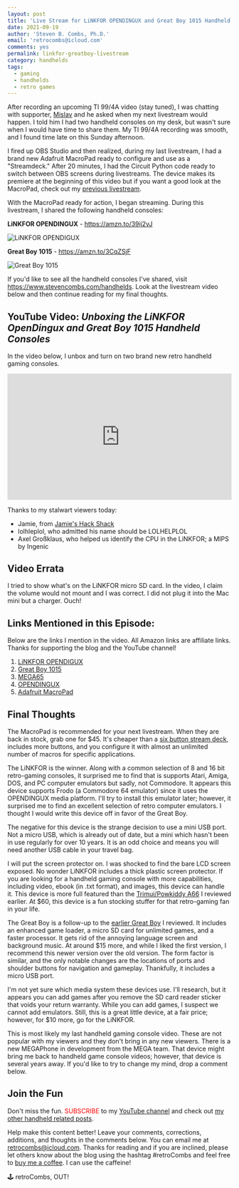 ```yaml
---
layout: post
title: 'Live Stream for LiNKFOR OPENDINGUX and Great Boy 1015 Handheld Gaming Consoles'
date: 2021-09-19
author: 'Steven B. Combs, Ph.D.'
email: 'retrocombs@icloud.com'
comments: yes
permalink: linkfor-greatboy-livestream
category: handhelds
tags:
  - gaming
  - handhelds
  - retro games
---
```


After recording an upcoming TI 99/4A video (stay tuned), I was chatting with supporter, [Mislav](https://twitter.com/KrlezaMislav) and he asked when my next livestream would happen. I told him I had two handheld consoles on my desk, but wasn't sure when I would have time to share them. My TI 99/4A recording was smooth, and I found time late on this Sunday afternoon.

I fired up OBS Studio and then realized, during my last livestream, I had a brand new Adafruit MacroPad ready to configure and use as a "Streamdeck." After 20 minutes, I had the Circuit Python code ready to switch between OBS screens during livestreams. The device makes its premiere at the beginning of this video but if you want a good look at the MacroPad, check out my [previous livestream](https://www.stevencombs.com/adabox-019).

With the MacroPad ready for action, I began streaming. During this livestream, I shared the following handheld consoles:

**LiNKFOR OPENDINGUX** - <https://amzn.to/39ij2vJ>

![LiNKFOR OPENDIGUX](https://m.media-amazon.com/images/I/71SQjV3e9-S._AC_SL1500_.jpg)

**Great Boy 1015** - <https://amzn.to/3CqZSjF>

![Great Boy 1015](https://m.media-amazon.com/images/I/615w6nbCqgL._AC_SL1002_.jpg)

If you'd like to see all the handheld consoles I've shared, visit <https://www.stevencombs.com/handhelds>. Look at the livestream video below and then continue reading for my final thoughts.

## YouTube Video: _‌Unboxing the LiNKFOR OpenDingux and Great Boy 1015 Handheld Consoles_

In the video below, I unbox and turn on two brand new retro handheld gaming consoles.

<div style="position:relative;padding-top:56.25%;"><p><iframe src="https://www.youtube.com/embed/9QfJz84X2YM" frameborder="0" allowfullscreen="true" mozallowfullscreen="true" webkitallowfullscreen="true" style="position:absolute;top:0;left:0;width:100%;height:100%;"></iframe></p></div>

Thanks to my stalwart viewers today:

- Jamie, from [Jamie's Hack Shack](https://www.youtube.com/channel/UC-otrG2r_FluXkR8lUYWdPg)
- lolhleplol, who admitted his name should be LOLHELPLOL
- Axel Großklaus, who helped us identify the CPU in the LiNKFOR; a MIPS by Ingenic

## Video Errata

I tried to show what's on the LiNKFOR micro SD card. In the video, I claim the volume would not mount and I was correct. I did not plug it into the Mac mini but a charger. Ouch!

## Links Mentioned in this Episode:

Below are the links I mention in the video. All Amazon links are affiliate links. Thanks for supporting the blog and the YouTube channel!

1. [LiNKFOR OPENDIGUX](https://amzn.to/39ij2vJ)
2. [Great Boy 1015](https://amzn.to/3CqZSjF)
3. [MEGA65](https://www.mega65.org)
4. [OPENDINGUX](https://wiki.dingoonity.org/index.php?title=OpenDingux:About)
5. [Adafruit MacroPad](https://www.adafruit.com/product/5128)

## Final Thoughts

The MacroPad is recommended for your next livestream. When they are back in stock, grab one for $45. It's cheaper than a [six button stream deck](https://amzn.to/3tVZ6Za), includes more buttons, and you configure it with almost an unlimited number of macros for specific applications.

The LiNKFOR is the winner. Along with a common selection of 8 and 16 bit retro-gaming consoles, it surprised me to find that is supports Atari, Amiga, DOS, and PC computer emulators but sadly, not Commodore. It appears this device supports Frodo (a Commodore 64 emulator) since it uses the OPENDINGUX media platform. I'll try to install this emulator later; however, it surprised me to find an excellent selection of retro computer emulators. I thought I would write this device off in favor of the Great Boy.

The negative for this device is the strange decision to use a mini USB port. Not a micro USB, which is already out of date, but a mini which hasn't been in use regularly for over 10 years. It is an odd choice and means you will need another USB cable in your travel bag.

I will put the screen protector on. I was shocked to find the bare LCD screen exposed. No wonder LiNKFOR includes a thick plastic screen protector. If you are looking for a handheld gaming console with more capabilities, including video, ebook (in .txt format), and images, this device can handle it. This device is more full featured than the [Trimui/Powkiddy A66](https://amzn.to/3AtbZwe) I reviewed earlier. At $60, this device is a fun stocking stuffer for that retro-gaming fan in your life.

The Great Boy is a follow-up to the [earlier Great Boy](https://amzn.to/2XEhM3L) I reviewed. It includes an enhanced game loader, a micro SD card for unlimited games, and a faster processor. It gets rid of the annoying language screen and background music. At around $15 more, and while I liked the first version, I recommend this newer version over the old version. The form factor is similar, and the only notable changes are the locations of ports and shoulder buttons for navigation and gameplay. Thankfully, it includes a micro USB port.

I'm not yet sure which media system these devices use. I'll research, but it appears you can add games after you remove the SD card reader sticker that voids your return warranty. While you can add games, I suspect we cannot add emulators. Still, this is a great little device, at a fair price; however, for $10 more, go for the LiNKFOR.

This is most likely my last handheld gaming console video. These are not popular with my viewers and they don't bring in any new viewers. There is a new MEGAPhone in development from the MEGA team. That device might bring me back to handheld game console videos; however, that device is several years away. If you'd like to try to change my mind, drop a comment below.

## Join the Fun

Don't miss the fun. <font color="red">SUBSCRIBE</font> to my [YouTube channel](https://www.youtube.com/stevencombs) and check out [my other handheld related posts](https://www.stevencombs.com/handhelds).

Help make this content better! Leave your comments, corrections, additions, and thoughts in the comments below. You can email me at [retrocombs@icloud.com](mailto:retrocombs@icloud.com). Thanks for reading and if you are inclined, please let others know about the blog using the hashtag #retroCombs and feel free to [buy me a coffee](https://www.buymeacoffee.com/retrocombs). I can use the caffeine!

🕹️ retroCombs, OUT!